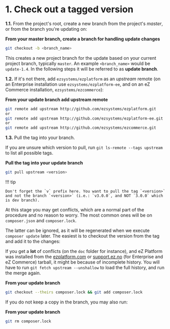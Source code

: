 # 1. Check out a tagged version

**1.1.** From the project's root, create a new branch from the project's *master*, or from the branch you're updating on:

**From your master branch, create a branch for handling update changes**

``` bash
git checkout -b <branch_name>
```

This creates a new project branch for the update based on your current project branch, typically `master`. An example `<branch_name>` would be `update-1.4`.
In the following steps it will be referred to as **update branch**.

**1.2.** If it's not there, add `ezsystems/ezplatform` as an *upstream* remote
(on an Enterprise installation use `ezsystems/ezplatform-ee`, and on an eZ Commerce installation, `ezsystems/ezcommerce`):

**From your update branch add upstream remote**

``` bash
git remote add upstream http://github.com/ezsystems/ezplatform.git
or
git remote add upstream http://github.com/ezsystems/ezplatform-ee.git
or
git remote add upstream http://github.com/ezsystems/ezcommerce.git
```

**1.3.** Pull the tag into your branch.

If you are unsure which version to pull, run `git ls-remote --tags upstream` to list all possible tags.

**Pull the tag into your update branch**

``` bash
git pull upstream <version>
```

!!! tip

    Don't forget the `v` prefix here. You want to pull the tag `<version>` and not the branch `<version>` (i.e.: `v3.0.0`, and NOT `3.0.0` which is dev branch).

At this stage you may get conflicts, which are a normal part of the procedure and no reason to worry.
The most common ones will be on `composer.json` and `composer.lock`.

The latter can be ignored, as it will be regenerated when we execute `composer update` later.
The easiest is to checkout the version from the tag and add it to the changes:

If you get a **lot** of conflicts (on the `doc` folder for instance), and eZ Platform was installed from the [ezplatform.com](https://ezplatform.com) or [support.ez.no](https://support.ez.no) (for Enterprise and eZ Commerce) tarball, it might be because of incomplete history.
You will have to run `git fetch upstream --unshallow` to load the full history, and run the merge again.

**From your update branch**

``` bash
git checkout --theirs composer.lock && git add composer.lock
```

If you do not keep a copy in the branch, you may also run:

**From your update branch**

``` bash
git rm composer.lock
```
